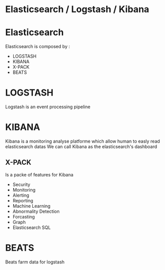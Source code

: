 # Elasticsearch / Logstash / Kibana
Elasticsearch
=============

Elasticsearch is composed by :

* LOGSTASH
* KIBANA
* X-PACK
* BEATS


LOGSTASH
========
Logstash is an event processing pipeline

KIBANA
======
Kibana is a monitoring analyse platforme which allow human to easly read elasticsearch datas
We can call Kibana as the elasticsearch's dashboard

X-PACK
------
Is a packe of features for Kibana

* Security
* Monitoring
* Alerting
* Reporting
* Machine Learning
* Abnormality Detection
* Forcasting
* Graph
* Elasticsearch SQL


BEATS
=====
Beats farm data for logstash

